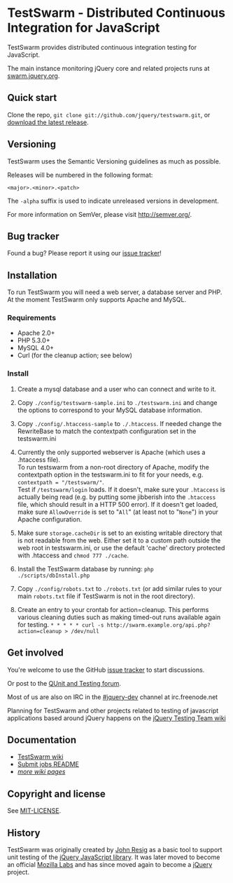 TestSwarm - Distributed Continuous Integration for JavaScript
=================

TestSwarm provides distributed continuous integration testing for
JavaScript.

The main instance monitoring jQuery core and related projects runs at
[swarm.jquery.org](http://swarm.jquery.org/).



Quick start
----------

Clone the repo, `git clone git://github.com/jquery/testswarm.git`, or
[download the latest
release](https://github.com/jquery/testswarm/zipball/master).



Versioning
----------

TestSwarm uses the Semantic Versioning guidelines as much as possible.

Releases will be numbered in the following format:

`<major>.<minor>.<patch>`

The `-alpha` suffix is used to indicate unreleased versions in development.

For more information on SemVer, please visit http://semver.org/.



Bug tracker
-----------

Found a bug? Please report it using our [issue
tracker](https://github.com/jquery/testswarm/issues)!



Installation
-----------

To run TestSwarm you will need a web server, a database server and PHP.
At the moment TestSwarm only supports Apache and MySQL.

### Requirements

* Apache 2.0+
* PHP 5.3.0+
* MySQL 4.0+
* Curl (for the cleanup action; see below)

### Install

1. Create a mysql database and a user who can connect and write to it.

1. Copy `./config/testswarm-sample.ini` to `./testswarm.ini` and change the
   options to correspond to your MySQL database information.

1. Copy `./config/.htaccess-sample` to `./.htaccess`. If needed change the
   RewriteBase to match the contextpath configuration set in the testswarm.ini

1. Currently the only supported webserver is Apache (which uses a .htaccess
   file).<br/>
   To run testswarm from a non-root directory of Apache, modify the
   contextpath option in the testswarm.ini to fit for your needs, e.g.
   `contextpath = "/testswarm/"`.<br/>
   Test if `/testswarm/login` loads. If it doesn't, make sure your
   `.htaccess` is actually being read (e.g. by putting some jibberish into the
   `.htaccess` file, which should result in a HTTP 500 error). If it doesn't get
   loaded, make sure `AllowOverride` is set to "`All`" (at least not to
   "`None`") in your Apache configuration.

1. Make sure `storage.cacheDir` is set to an existing writable directory that
   is not readable from the web. Either set it to a custom path outside the web
   root in testswarm.ini, or use the default 'cache' directory protected
   with .htaccess and `chmod 777 ./cache`.

1. Install the TestSwarm database by running:
   `php ./scripts/dbInstall.php`

1. Copy `./config/robots.txt` to `./robots.txt` (or add similar rules to your
   main `robots.txt` file if TestSwarm is not in the root directory).

1. Create an entry to your crontab for action=cleanup. This performs various
   cleaning duties such as making timed-out runs available again for testing.
   `* * * * * curl -s http://swarm.example.org/api.php?action=cleanup > /dev/null`



Get involved
---------------------

You're welcome to use the GitHub [issue tracker](https://github.com/jquery/testswarm/issues)
 to start discussions.

Or post to the [QUnit and Testing forum](https://forum.jquery.com/qunit-and-testing).

Most of us are also on IRC in the
[#jquery-dev](http://webchat.freenode.net/?channels=jquery-dev) channel at
irc.freenode.net

Planning for TestSwarm and other projects related to testing of javascript
applications based around jQuery happens on the [jQuery Testing Team
wiki](http://jquerytesting.pbworks.com)


Documentation
---------------------

* [TestSwarm wiki](https://github.com/jquery/testswarm/wiki)
* [Submit jobs README](https://github.com/jquery/testswarm/blob/master/scripts/addjob/README.md)
* _[more wiki pages](https://github.com/jquery/testswarm/wiki/_pages)_



Copyright and license
---------------------

See
[MIT-LICENSE](https://raw.github.com/jquery/testswarm/master/MIT-LICENSE).



History
---------------------

TestSwarm was originally created by [John Resig](http://ejohn.org/) as a
basic tool to support unit testing of the [jQuery JavaScript
library](http://jquery.com). It was later moved to become an official
[Mozilla Labs](http://labs.mozilla.com/) and has since moved again to become
a [jQuery](http://jquery.org/) project.
